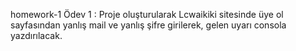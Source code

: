 homework-1
Ödev 1 : Proje oluşturularak Lcwaikiki sitesinde üye ol sayfasından yanlış mail ve yanlış şifre girilerek, gelen uyarı consola yazdırılacak.
